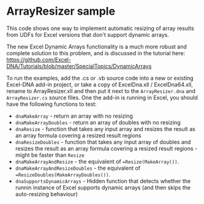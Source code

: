 # ArrayResizer sample

This code shows one way to implement automatic resizing of array results from UDFs for Excel versions that don't support dynamic arrays.

The new Excel Dynamic Arrays functionality is a much more robust and complete solution to this problem, and is discussed in the tutorial here: https://github.com/Excel-DNA/Tutorials/blob/master/SpecialTopics/DynamicArrays

To run the examples, add the .cs or .vb source code into a new or existing Excel-DNA add-in project, or take a copy of ExcelDna.xll / ExcelDna64.xll, rename to ArrayResizer.xll and then put it next to the `ArrayResizer.dna` and `ArrayResizer.cs` source files.
One the add-in is running in Excel, you should have the following functions to test:
* `dnaMakeArray` - return an array with no resizing
* `dnaMakeArrayDoubles` - return an array of doubles with no resizing
* `dnaResize` - function that takes any input array and resizes the result as an array formula covering a resized result regions
* `dnaResizeDoubles` - function that takes any input array of doubles and resizes the result as an array formula covering a resized result regions - might be faster than `Resize`
* `dnaMakeArrayAndResize` - the equivalent of `=Resize(MakeArray())`.
* `dnaMakeArrayAndResizeDoubles` - the equivalent of `=ResizeDoubles(MakeArrayDoubles())`.
* `dnaSupportsDynamicArrays` - Hidden function that detects whether the runnin instance of Excel supports dynamic arrays (and then skips the auto-resizing behaviour)
